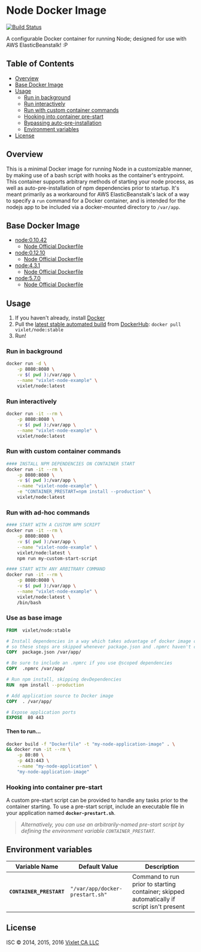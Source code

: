 # Node Docker Image

[![Build Status](https://travis-ci.org/Vixlet/docker-node.svg?branch=master)](https://travis-ci.org/Vixlet/docker-node)

A configurable Docker container for running Node; designed for use with AWS ElasticBeanstalk! :P


## Table of Contents
- [Overview](#overview)
- [Base Docker Image](#basedockerimage)
- [Usage](#usage)
    + [Run in background](#runinbackground)
    + [Run interactively](#runinteractively)
    + [Run with custom container commands](#runwithcustomcontainercommands)
    + [Hooking into container pre-start](#hookingintocontainerprestart)
    + [Bypassing auto-pre-installation](#bypassingautopreinstallation)
    + [Environment variables](#environmentvariables)
- [License](#license)


## Overview
This is a minimal Docker image for running Node in a customizable manner, by making use of a bash script with hooks as the container's entrypoint. This container supports arbitrary methods of starting your node process, as well as auto-pre-installation of npm dependencies prior to startup. It's meant primarily as a workaround for AWS ElasticBeanstalk's lack of a way to specify a `run` command for a Docker container, and is intended for the nodejs app to be included via a docker-mounted directory to `/var/app`.


## Base Docker Image
- [node:0.10.42](https://registry.hub.docker.com/u/library/node/)
    + [Node Official Dockerfile](https://github.com/joyent/docker-node/blob/master/0.10/Dockerfile)
- [node:0.12.10](https://registry.hub.docker.com/u/library/node/)
    + [Node Official Dockerfile](https://github.com/joyent/docker-node/blob/master/0.12/Dockerfile)
- [node:4.3.1](https://registry.hub.docker.com/u/library/node/)
    + [Node Official Dockerfile](https://github.com/joyent/docker-node/blob/master/4.3/Dockerfile)
- [node:5.7.0](https://registry.hub.docker.com/u/library/node/)
    + [Node Official Dockerfile](https://github.com/joyent/docker-node/blob/master/5.7/Dockerfile)


## Usage
1. If you haven't already, install [Docker](https://www.docker.com/)
2. Pull the [latest stable automated build](https://registry.hub.docker.com/u/vixlet/node/) from [DockerHub](https://registry.hub.docker.com/u/):
    `docker pull vixlet/node:stable`
3. Run!

### Run in background
```sh
docker run -d \
    -p 8080:8080 \
    -v $( pwd ):/var/app \
    --name "vixlet-node-example" \
    vixlet/node:latest
```

### Run interactively
```sh
docker run -it --rm \
    -p 8080:8080 \
    -v $( pwd ):/var/app \
    --name "vixlet-node-example" \
    vixlet/node:latest
```

### Run with custom container commands
```sh
#### INSTALL NPM DEPENDENCIES ON CONTAINER START
docker run -it --rm \
    -p 8080:8080 \
    -v $( pwd ):/var/app \
    --name "vixlet-node-example" \
    -e "CONTAINER_PRESTART=npm install --production" \
    vixlet/node:latest
```

### Run with ad-hoc commands
```sh
#### START WITH A CUSTOM NPM SCRIPT
docker run -it --rm \
    -p 8080:8080 \
    -v $( pwd ):/var/app \
    --name "vixlet-node-example" \
    vixlet/node:latest \
    npm run my-custom-start-script

#### START WITH ANY ARBITRARY COMMAND
docker run -it --rm \
    -p 8080:8080 \
    -v $( pwd ):/var/app \
    --name "vixlet-node-example" \
    vixlet/node:latest \
    /bin/bash
```

### Use as base image
```Dockerfile
FROM  vixlet/node:stable

# Install dependencies in a way which takes advantage of docker image caching,
# so these steps are skipped whenever package.json and .npmrc haven't changed
COPY  package.json /var/app/

# Be sure to include an .npmrc if you use @scoped dependencies
COPY  .npmrc /var/app/

# Run npm install, skipping devDependencies
RUN  npm install --production

# Add application source to Docker image
COPY  . /var/app/

# Expose application ports
EXPOSE  80 443
```

#### Then to run...
```sh
docker build -f "Dockerfile" -t "my-node-application-image" . \
&& docker run -it --rm \
    -p 80:80 \
    -p 443:443 \
    --name "my-node-application" \
    "my-node-application-image"
```

### Hooking into container pre-start
A custom pre-start script can be provided to handle any tasks prior to the container starting. To use a pre-start script, include an executable file in your application named **`docker-prestart.sh`**.

> _Alternatively, you can use an arbitrarily-named pre-start script by defining the environment variable `CONTAINER_PRESTART`._


## Environment variables
| Variable Name | Default Value | Description |
| ------------- | ------------- | ----------- |
| **`CONTAINER_PRESTART`** | `"/var/app/docker-prestart.sh"` | Command to run prior to starting container; skipped automatically if script isn't present |


## License
ISC © 2014, 2015, 2016 [Vixlet CA LLC](http://www.vixlet.com/)
